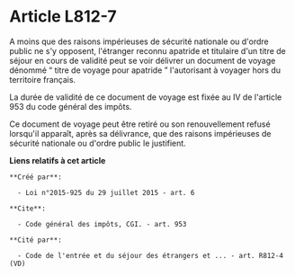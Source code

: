 # Article L812-7

A moins que des raisons impérieuses de sécurité nationale ou d'ordre public ne s'y opposent, l'étranger reconnu apatride et
titulaire d'un titre de séjour en cours de validité peut se voir délivrer un document de voyage dénommé “ titre de voyage
pour apatride ” l'autorisant à voyager hors du territoire français. 

La durée de validité de ce document de voyage est fixée au IV de l'article 953 du code général des impôts. 

Ce document de voyage peut être retiré ou son renouvellement refusé lorsqu'il apparaît, après sa délivrance, que des raisons
impérieuses de sécurité nationale ou d'ordre public le justifient.

**Liens relatifs à cet article**

	**Créé par**:

	  - Loi n°2015-925 du 29 juillet 2015 - art. 6

	**Cite**:

	  - Code général des impôts, CGI. - art. 953

	**Cité par**:

	  - Code de l'entrée et du séjour des étrangers et ... - art. R812-4 (VD)
